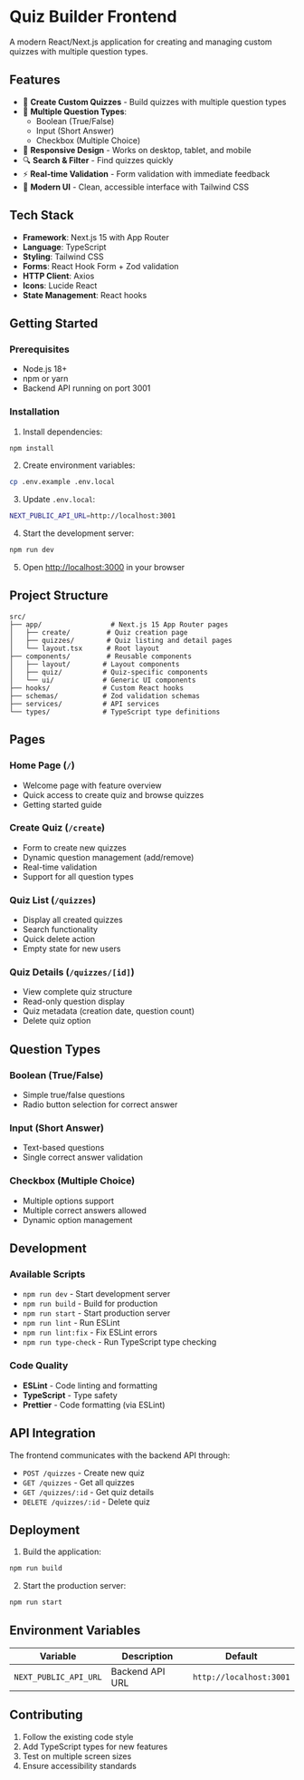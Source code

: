 # Quiz Builder Frontend

A modern React/Next.js application for creating and managing custom quizzes with multiple question types.

## Features

- 🎯 **Create Custom Quizzes** - Build quizzes with multiple question types
- 📝 **Multiple Question Types**:
  - Boolean (True/False)
  - Input (Short Answer)
  - Checkbox (Multiple Choice)
- 📱 **Responsive Design** - Works on desktop, tablet, and mobile
- 🔍 **Search & Filter** - Find quizzes quickly
- ⚡ **Real-time Validation** - Form validation with immediate feedback
- 🎨 **Modern UI** - Clean, accessible interface with Tailwind CSS

## Tech Stack

- **Framework**: Next.js 15 with App Router
- **Language**: TypeScript
- **Styling**: Tailwind CSS
- **Forms**: React Hook Form + Zod validation
- **HTTP Client**: Axios
- **Icons**: Lucide React
- **State Management**: React hooks

## Getting Started

### Prerequisites

- Node.js 18+ 
- npm or yarn
- Backend API running on port 3001

### Installation

1. Install dependencies:
```bash
npm install
```

2. Create environment variables:
```bash
cp .env.example .env.local
```

3. Update `.env.local`:
```bash
NEXT_PUBLIC_API_URL=http://localhost:3001
```

4. Start the development server:
```bash
npm run dev
```

5. Open [http://localhost:3000](http://localhost:3000) in your browser

## Project Structure

```
src/
├── app/                 # Next.js 15 App Router pages
│   ├── create/         # Quiz creation page
│   ├── quizzes/        # Quiz listing and detail pages
│   └── layout.tsx      # Root layout
├── components/         # Reusable components
│   ├── layout/        # Layout components
│   ├── quiz/          # Quiz-specific components
│   └── ui/            # Generic UI components
├── hooks/             # Custom React hooks
├── schemas/           # Zod validation schemas
├── services/          # API services
└── types/             # TypeScript type definitions
```

## Pages

### Home Page (`/`)
- Welcome page with feature overview
- Quick access to create quiz and browse quizzes
- Getting started guide

### Create Quiz (`/create`)
- Form to create new quizzes
- Dynamic question management (add/remove)
- Real-time validation
- Support for all question types

### Quiz List (`/quizzes`)
- Display all created quizzes
- Search functionality
- Quick delete action
- Empty state for new users

### Quiz Details (`/quizzes/[id]`)
- View complete quiz structure
- Read-only question display
- Quiz metadata (creation date, question count)
- Delete quiz option

## Question Types

### Boolean (True/False)
- Simple true/false questions
- Radio button selection for correct answer

### Input (Short Answer)
- Text-based questions
- Single correct answer validation

### Checkbox (Multiple Choice)
- Multiple options support
- Multiple correct answers allowed
- Dynamic option management

## Development

### Available Scripts

- `npm run dev` - Start development server
- `npm run build` - Build for production
- `npm run start` - Start production server
- `npm run lint` - Run ESLint
- `npm run lint:fix` - Fix ESLint errors
- `npm run type-check` - Run TypeScript type checking

### Code Quality

- **ESLint** - Code linting and formatting
- **TypeScript** - Type safety
- **Prettier** - Code formatting (via ESLint)

## API Integration

The frontend communicates with the backend API through:

- `POST /quizzes` - Create new quiz
- `GET /quizzes` - Get all quizzes
- `GET /quizzes/:id` - Get quiz details
- `DELETE /quizzes/:id` - Delete quiz

## Deployment

1. Build the application:
```bash
npm run build
```

2. Start the production server:
```bash
npm run start
```

## Environment Variables

| Variable | Description | Default |
|----------|-------------|---------|
| `NEXT_PUBLIC_API_URL` | Backend API URL | `http://localhost:3001` |

## Contributing

1. Follow the existing code style
2. Add TypeScript types for new features
3. Test on multiple screen sizes
4. Ensure accessibility standards